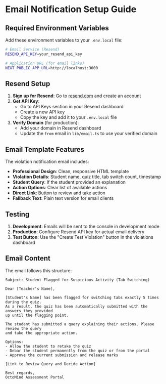 # Email Notification Setup Guide

## Required Environment Variables

Add these environment variables to your `.env.local` file:

```bash
# Email Service (Resend)
RESEND_API_KEY=your_resend_api_key

# Application URL (for email links)
NEXT_PUBLIC_APP_URL=http://localhost:3000
```

## Resend Setup

1. **Sign up for Resend**: Go to [resend.com](https://resend.com) and create an account
2. **Get API Key**: 
   - Go to API Keys section in your Resend dashboard
   - Create a new API key
   - Copy the key and add it to your `.env.local` file
3. **Verify Domain** (for production):
   - Add your domain in Resend dashboard
   - Update the `from` email in `lib/email.ts` to use your verified domain

## Email Template Features

The violation notification email includes:

- **Professional Design**: Clean, responsive HTML template
- **Violation Details**: Student name, quiz title, tab switch count, timestamp
- **Student Query**: If the student provided an explanation
- **Action Options**: Clear list of available actions
- **Direct Link**: Button to review and take action
- **Fallback Text**: Plain text version for email clients

## Testing

1. **Development**: Emails will be sent to the console in development mode
2. **Production**: Configure Resend API key for actual email delivery
3. **Test Button**: Use the "Create Test Violation" button in the violations dashboard

## Email Content

The email follows this structure:

```
Subject: Student Flagged for Suspicious Activity (Tab Switching)

Dear [Teacher's Name],

[Student's Name] has been flagged for switching tabs exactly 5 times during the quiz. 
As a result, the quiz has been automatically submitted with the answers they provided 
up until the flagging point.

The student has submitted a query explaining their actions. Please review the query 
and take the appropriate action.

Options:
- Allow the student to retake the quiz
- Debar the student permanently from the quiz or from the portal
- Approve the current submission and release marks

[Link to Review Query and Decide Action]

Best regards,
OctoMind Assessment Portal
```
